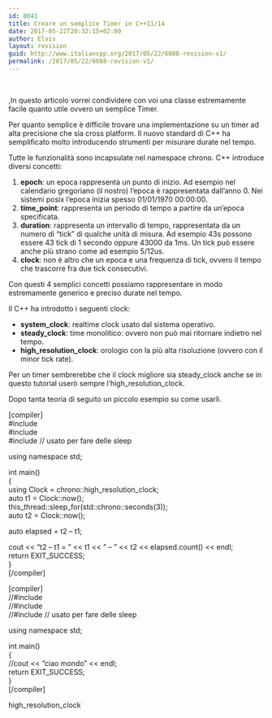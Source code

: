 ```yaml
---
id: 8041
title: Creare un semplice Timer in C++11/14
date: 2017-05-22T20:32:15+02:00
author: Elvis
layout: revision
guid: http://www.italiancpp.org/2017/05/22/6088-revision-v1/
permalink: /2017/05/22/6088-revision-v1/
---
```

&nbsp;

,In questo articolo vorrei condividere con voi una classe estremamente facile quanto utile ovvero un semplice Timer.

Per quanto semplice è difficile trovare una implementazione su un timer ad alta precisione che sia cross platform. Il nuovo standard di C++ ha semplificato molto introducendo strumenti per misurare durate nel tempo.

Tutte le funzionalità sono incapsulate nel namespace chrono. C++ introduce diversi concetti:

  1. **epoch**: un epoca rappresenta un punto di inizio. Ad esempio nel calendario gregoriano (il nostro) l&#8217;epoca è rappresentata dall&#8217;anno 0. Nei sistemi posix l&#8217;epoca inizia spesso 01/01/1970 00:00:00.
  2. **time_point**: rappresenta un periodo di tempo a partire da un&#8217;epoca specificata.
  3. **duration**: rappresenta un intervallo di tempo, rappresentata da un numero di &#8220;tick&#8221; di qualche unità di misura. Ad esempio 43s possono essere 43 tick di 1 secondo oppure 43000 da 1ms. Un tick può essere anche più strano come ad esempio 5/12us.
  4. **clock**: non è altro che un epoca e una frequenza di tick, ovvero il tempo che trascorre fra due tick consecutivi.

Con questi 4 semplici concetti possiamo rappresentare in modo estremamente generico e preciso durate nel tempo.

Il C++ ha introdotto i seguenti clock:

  * **system_clock**: realtime clock usato dal sistema operativo.
  * **steady_clock**: time monolitico: ovvero non può mai ritornare indietro nel tempo.
  * **high\_resolution\_clock**: orologio con la più alta risoluzione (ovvero con il minor tick rate).

Per un timer sembrerebbe che il clock migliore sia steady\_clock anche se in questo tutorial userò sempre l&#8217;high\_resolution_clock.

Dopo tanta teoria di seguito un piccolo esempio su come usarli.

[compiler]  
#include <iostream>  
#include <chrono>  
#include <thread>// usato per fare delle sleep

using namespace std;

int main()  
{  
using Clock = chrono::high\_resolution\_clock;  
auto t1 = Clock::now();  
this\_thread::sleep\_for(std::chrono::seconds(3));  
auto t2 = Clock::now();

auto elapsed = t2 &#8211; t1;

cout << &#8220;t2 &#8211; t1 = &#8221; << t1 << &#8221; &#8211; &#8221; << t2 << elapsed.count() << endl;  
return EXIT_SUCCESS;  
}  
[/compiler]

[compiler]  
//#include <iostream>  
//#include <chrono>  
//#include <thread>// usato per fare delle sleep

using namespace std;

int main()  
{  
//cout << &#8220;ciao mondo&#8221; << endl;  
return EXIT_SUCCESS;  
}  
[/compiler]

high\_resolution\_clock